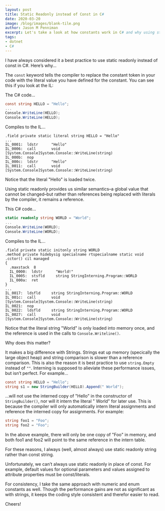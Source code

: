 ```yaml
---
layout: post
title: Static Readonly instead of Const in C#
date: 2020-03-20
image: /blog/images/blank-tile.png
author: Jason M Penniman
excerpt: Let's take a look at how constants work in C# and why using static readonly might be better some cases.
tags:
- dotnet
- C#
---
```


I have always considered it a best practice to use static readonly instead of const in C#. Here’s why…

The `const` keyword tells the compiler to replace the constant token in your code with the literal value you have defined for the constant. You can see this if you look at the IL:

The C# code…

``` csharp
const string HELLO = "Hello";
...
Console.WriteLine(HELLO);
Console.WriteLine(HELLO);
```

Compiles to the IL…

``` 
.field private static literal string HELLO = "Hello"
...
IL_0001:  ldstr      "Hello"
IL_0006:  call       void [System.Console]System.Console::WriteLine(string)
IL_000b:  nop
IL_000c:  ldstr      "Hello"
IL_0011:  call       void [System.Console]System.Console::WriteLine(string)
```

Notice that the literal "Hello" is loaded twice.

Using static readonly provides us similar semantics–a global value that cannot be changed–but rather than references being replaced with literals by the compiler, it remains a reference.

This C# code…

``` csharp
static readonly string WORLD = "World";
...
Console.WriteLine(WORLD);
Console.WriteLine(WORLD);
```

Compiles to the IL…

``` assembly
.field private static initonly string WORLD
.method private hidebysig specialname rtspecialname static void .cctor() cil managed
{
  .maxstack  8
  IL_0000:  ldstr      "World!"
  IL_0005:  stsfld     string StringInterning.Program::WORLD
  IL_000a:  ret
}
...
IL_0017:  ldsfld     string StringInterning.Program::WORLD
IL_001c:  call       void [System.Console]System.Console::WriteLine(string)
IL_0021:  nop
IL_0022:  ldsfld     string StringInterning.Program::WORLD
IL_0027:  call       void [System.Console]System.Console::WriteLine(string)
```

Notice that the literal string "World" is only loaded into memory once, and the reference is used in the calls to `Console.Writeline()`.

Why does this matter?

It makes a big difference with Strings. Strings eat up memory (specically the large object heap) and string comparison is slower than a reference comparison. This is also the reason it is best practice to use `string.Empty` instead of `""`.
Interning is supposed to alieviate these performance issues, but isn’t perfect. For example…

``` csharp
const string HELLO = "Hello";
string s1 = new StringBuilder(HELLO).Append(" World");
```

…will not use the interned copy of "Hello" in the constructor of `StringBuilder()`, nor will it intern the literal " World" for later use. This is because the compiler will only automatically intern literal assignments and reference the interned copy for assignments. For example:

``` csharp
string foo1 = "Foo";
string foo2 = "Foo";
```

In the above example, there will only be one copy of "Foo" in memory, and both foo1 and foo2 will point to the same reference in the intern table.

For these reasons, I always (well, almost always) use static readonly string rather than const string.

Unfortunately, we can’t always use static readonly in place of const. For example, default values for optional parameters and values assigned to attribute properties must be const/literals.

For consistency, I take the same approach with numeric and enum constants as well. Though the performance gains are not as significant as with strings, it keeps the coding style consistent and therefor easier to read.

Cheers!
